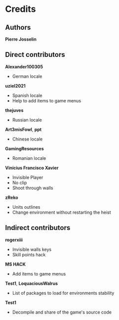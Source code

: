 # Credits

## Authors

**Pierre Josselin**

## Direct contributors

**Alexander100305**

- German locale

**uziel2021**

- Spanish locale
- Help to add items to game menus

**thejuves**

- Russian locale

**Art3misFowl**, **ppt**

- Chinese locale

**GamingResources**

- Romanian locale

**Vinícius Francisco Xavier**

- Invisible Player
- No clip
- Shoot through walls

**zReko**

- Units outlines    
- Change environment without restarting the heist

## Indirect contributors

**rogerxiii**

- Invisible walls keys
- Skill points hack

**MS HACK**

- Add items to game menus

**Test1**, **LoquaciousWalrus**

- List of packages to load for environments stability

**Test1**

- Decompile and share of the game's source code

